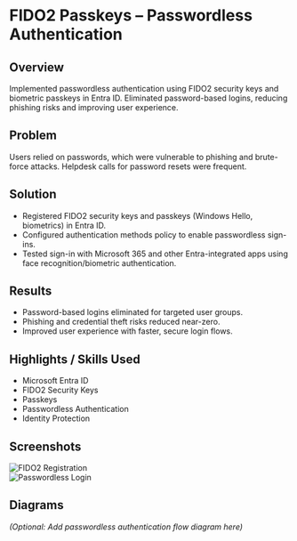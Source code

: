 # FIDO2 Passkeys – Passwordless Authentication

## Overview
Implemented passwordless authentication using FIDO2 security keys and biometric passkeys in Entra ID. Eliminated password-based logins, reducing phishing risks and improving user experience.

## Problem
Users relied on passwords, which were vulnerable to phishing and brute-force attacks. Helpdesk calls for password resets were frequent.

## Solution
- Registered FIDO2 security keys and passkeys (Windows Hello, biometrics) in Entra ID.  
- Configured authentication methods policy to enable passwordless sign-ins.  
- Tested sign-in with Microsoft 365 and other Entra-integrated apps using face recognition/biometric authentication.

## Results
- Password-based logins eliminated for targeted user groups.  
- Phishing and credential theft risks reduced near-zero.  
- Improved user experience with faster, secure login flows.

## Highlights / Skills Used
- Microsoft Entra ID  
- FIDO2 Security Keys  
- Passkeys  
- Passwordless Authentication  
- Identity Protection  

## Screenshots
![FIDO2 Registration](screenshots/fido2-registration.png)  
![Passwordless Login](screenshots/passwordless-login.png)

## Diagrams
*(Optional: Add passwordless authentication flow diagram here)*
